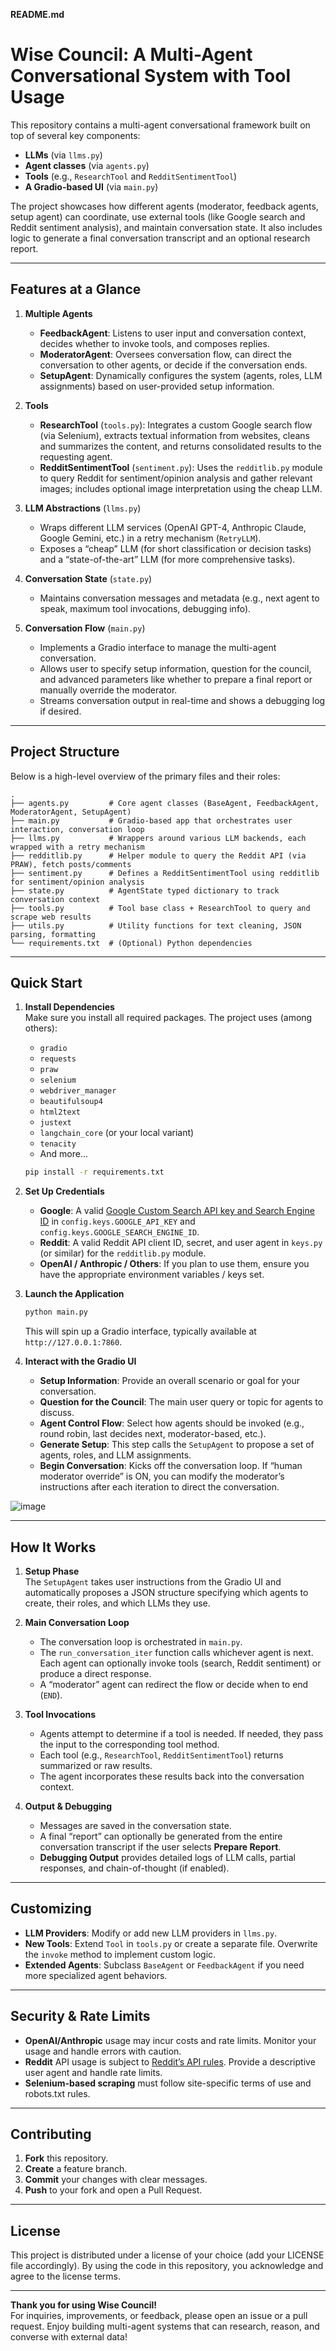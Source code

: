 ﻿
**README.md**

# Wise Council: A Multi-Agent Conversational System with Tool Usage

This repository contains a multi-agent conversational framework built on top of several key components:

-   **LLMs** (via `llms.py`)
-   **Agent classes** (via `agents.py`)
-   **Tools** (e.g., `ResearchTool` and `RedditSentimentTool`)
-   **A Gradio-based UI** (via `main.py`)

The project showcases how different agents (moderator, feedback agents, setup agent) can coordinate, use external tools (like Google search and Reddit sentiment analysis), and maintain conversation state. It also includes logic to generate a final conversation transcript and an optional research report.

----------

## Features at a Glance

1.  **Multiple Agents**
    
    -   **FeedbackAgent**: Listens to user input and conversation context, decides whether to invoke tools, and composes replies.
    -   **ModeratorAgent**: Oversees conversation flow, can direct the conversation to other agents, or decide if the conversation ends.
    -   **SetupAgent**: Dynamically configures the system (agents, roles, LLM assignments) based on user-provided setup information.
2.  **Tools**
    
    -   **ResearchTool** (`tools.py`): Integrates a custom Google search flow (via Selenium), extracts textual information from websites, cleans and summarizes the content, and returns consolidated results to the requesting agent.
    -   **RedditSentimentTool** (`sentiment.py`): Uses the `redditlib.py` module to query Reddit for sentiment/opinion analysis and gather relevant images; includes optional image interpretation using the cheap LLM.
3.  **LLM Abstractions** (`llms.py`)
    
    -   Wraps different LLM services (OpenAI GPT-4, Anthropic Claude, Google Gemini, etc.) in a retry mechanism (`RetryLLM`).
    -   Exposes a “cheap” LLM (for short classification or decision tasks) and a “state-of-the-art” LLM (for more comprehensive tasks).
4.  **Conversation State** (`state.py`)
    
    -   Maintains conversation messages and metadata (e.g., next agent to speak, maximum tool invocations, debugging info).
5.  **Conversation Flow** (`main.py`)
    
    -   Implements a Gradio interface to manage the multi-agent conversation.
    -   Allows user to specify setup information, question for the council, and advanced parameters like whether to prepare a final report or manually override the moderator.
    -   Streams conversation output in real-time and shows a debugging log if desired.

----------

## Project Structure

Below is a high-level overview of the primary files and their roles:

```
.
├── agents.py         # Core agent classes (BaseAgent, FeedbackAgent, ModeratorAgent, SetupAgent)
├── main.py           # Gradio-based app that orchestrates user interaction, conversation loop
├── llms.py           # Wrappers around various LLM backends, each wrapped with a retry mechanism
├── redditlib.py      # Helper module to query the Reddit API (via PRAW), fetch posts/comments
├── sentiment.py      # Defines a RedditSentimentTool using redditlib for sentiment/opinion analysis
├── state.py          # AgentState typed dictionary to track conversation context
├── tools.py          # Tool base class + ResearchTool to query and scrape web results
├── utils.py          # Utility functions for text cleaning, JSON parsing, formatting
└── requirements.txt  # (Optional) Python dependencies

```

----------

## Quick Start

1.  **Install Dependencies**  
    Make sure you install all required packages. The project uses (among others):
    
    -   `gradio`
    -   `requests`
    -   `praw`
    -   `selenium`
    -   `webdriver_manager`
    -   `beautifulsoup4`
    -   `html2text`
    -   `justext`
    -   `langchain_core` (or your local variant)
    -   `tenacity`
    -   And more...
    
    ```bash
    pip install -r requirements.txt
    
    ```
    
2.  **Set Up Credentials**
    
    -   **Google**: A valid [Google Custom Search API key and Search Engine ID](https://developers.google.com/custom-search/v1/overview) in `config.keys.GOOGLE_API_KEY` and `config.keys.GOOGLE_SEARCH_ENGINE_ID`.
    -   **Reddit**: A valid Reddit API client ID, secret, and user agent in `keys.py` (or similar) for the `redditlib.py` module.
    -   **OpenAI / Anthropic / Others**: If you plan to use them, ensure you have the appropriate environment variables / keys set.
3.  **Launch the Application**
    
    ```bash
    python main.py
    
    ```
    
    This will spin up a Gradio interface, typically available at `http://127.0.0.1:7860`.
    
4.  **Interact with the Gradio UI**
    
    -   **Setup Information**: Provide an overall scenario or goal for your conversation.
    -   **Question for the Council**: The main user query or topic for agents to discuss.
    -   **Agent Control Flow**: Select how agents should be invoked (e.g., round robin, last decides next, moderator-based, etc.).
    -   **Generate Setup**: This step calls the `SetupAgent` to propose a set of agents, roles, and LLM assignments.
    -   **Begin Conversation**: Kicks off the conversation loop. If “human moderator override” is ON, you can modify the moderator’s instructions after each iteration to direct the conversation.
  
![image](https://github.com/user-attachments/assets/e9fad3d6-cd7c-4b9d-b5ef-090ade163321)


----------

## How It Works

1.  **Setup Phase**  
    The `SetupAgent` takes user instructions from the Gradio UI and automatically proposes a JSON structure specifying which agents to create, their roles, and which LLMs they use.
    
2.  **Main Conversation Loop**
    
    -   The conversation loop is orchestrated in `main.py`.
    -   The `run_conversation_iter` function calls whichever agent is next. Each agent can optionally invoke tools (search, Reddit sentiment) or produce a direct response.
    -   A “moderator” agent can redirect the flow or decide when to end (`END`).
3.  **Tool Invocations**
    
    -   Agents attempt to determine if a tool is needed. If needed, they pass the input to the corresponding tool method.
    -   Each tool (e.g., `ResearchTool`, `RedditSentimentTool`) returns summarized or raw results.
    -   The agent incorporates these results back into the conversation context.
4.  **Output & Debugging**
    
    -   Messages are saved in the conversation state.
    -   A final “report” can optionally be generated from the entire conversation transcript if the user selects **Prepare Report**.
    -   **Debugging Output** provides detailed logs of LLM calls, partial responses, and chain-of-thought (if enabled).

----------

## Customizing

-   **LLM Providers**: Modify or add new LLM providers in `llms.py`.
-   **New Tools**: Extend `Tool` in `tools.py` or create a separate file. Overwrite the `invoke` method to implement custom logic.
-   **Extended Agents**: Subclass `BaseAgent` or `FeedbackAgent` if you need more specialized agent behaviors.

----------

## Security & Rate Limits

-   **OpenAI/Anthropic** usage may incur costs and rate limits. Monitor your usage and handle errors with caution.
-   **Reddit** API usage is subject to [Reddit’s API rules](https://www.redditinc.com/policies/developer-terms). Provide a descriptive user agent and handle rate limits.
-   **Selenium-based scraping** must follow site-specific terms of use and robots.txt rules.

----------

## Contributing

1.  **Fork** this repository.
2.  **Create** a feature branch.
3.  **Commit** your changes with clear messages.
4.  **Push** to your fork and open a Pull Request.

----------

## License

This project is distributed under a license of your choice (add your LICENSE file accordingly). By using the code in this repository, you acknowledge and agree to the license terms.

----------

**Thank you for using Wise Council!**  
For inquiries, improvements, or feedback, please open an issue or a pull request. Enjoy building multi-agent systems that can research, reason, and converse with external data!
